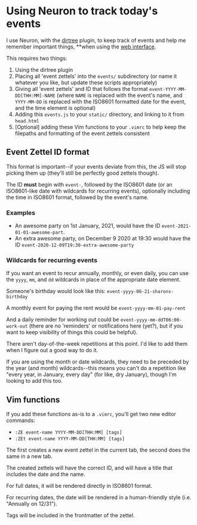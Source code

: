 # Using Neuron to track today's events

I use Neuron, with the [dirtree](https://neuron.zettel.page/dirtree.html)
plugin, to keep track of events and help me remember important things, **when
using the [web interface](https://neuron.zettel.page/web.html).

This requires two things:

1. Using the dirtree plugin
2. Placing all 'event zettels' into the `events/` subdirectory (or name it
   whatever you like, but update these scripts appropriately)
3. Giving all 'event zettels' and ID that follows the format
   `event-YYYY-MM-DD[THH:MM]-NAME` (where `NAME` is replaced with the event's
   name, and `YYYY-MM-DD` is replaced with the ISO8601 formatted date for the
   event, and the time element is optional)
4. Adding this `events.js` to your `static/` directory, and linking to it from
   `head.html`
5. [Optional] adding these Vim functions to your `.vimrc` to help keep the
   filepaths and formatting of the event zettels consistent

## Event Zettel ID format

This format is important--if your events deviate from this, the JS will stop
picking them up (they'll still be perfectly good zettels though).

The ID **must** begin with `event-`, followed by the ISO8601 date (or an
ISO8601-like date with wildcards for recurring events), optionally including the
time in ISO8601 format, followed by the event's name.

### Examples

- An awesome party on 1st January, 2021, would have the ID `event-2021-01-01-awesome-part`.
- An extra awesome party, on December 9 2020 at 19:30 would have the ID
    `event-2020-12-09T19:30-extra-awesome-party`

### Wildcards for recurring events

If you want an event to recur annually, monthly, or even daily, you can use the
`yyyy`, `mm`, and `dd` wildcards in place of the appropriate date element.

Someone's birthday would look like this: `event-yyyy-06-21-sharons-birthday`

A monthly event for paying the rent would be `event-yyyy-mm-01-pay-rent`

And a daily reminder for working out could be `event-yyyy-mm-ddT06:00-work-out`
(there are no 'reminders' or notifications here (yet?), but if you want to keep
visibility of things this could be helpful).

There aren't day-of-the-week repetitions at this point. I'd like to add them
when I figure out a good way to do it.

If you are using the month or date wildcards, they need to be preceded by the
year (and month) wildcards--this means you can't do a repetition like "every
year, in January, every day" (for like, dry January), though I'm looking to add
this too.

## Vim functions

If you add these functions as-is to a `.vimrc`, you'll get two new editor
commands:

- `:ZE event-name YYYY-MM-DD[THH:MM] [tags]`
- `:ZEt event-name YYYY-MM-DD[THH:MM] [tags]`

The first creates a new event zettel in the current tab, the second does the
same in a new tab.

The created zettels will have the correct ID, and will have a title that
includes the date and the name.

For full dates, it will be rendered directly in ISO8601 format.

For recurring dates, the date will be rendered in a human-friendly style (i.e.
"Annually on 12/31").

Tags will be included in the frontmatter of the zettel.


